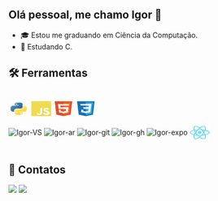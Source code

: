 ## Olá pessoal, me chamo Igor 👋

- 🎓 Estou me graduando em Ciência da Computação.
- 🌱 Estudando C.

## 🛠️ Ferramentas
<div style="display: inline_block"><br>
  <img align="center" alt="Rafa-Python" height="30" width="40" src="https://raw.githubusercontent.com/devicons/devicon/master/icons/python/python-original.svg">
  <img align="center" alt="Rafa-Js" height="30" width="40" src="https://raw.githubusercontent.com/devicons/devicon/master/icons/javascript/javascript-plain.svg">
  <img align="center" alt="Rafa-HTML" height="30" width="40" src="https://raw.githubusercontent.com/devicons/devicon/master/icons/html5/html5-original.svg">
  <img align="center" alt="Rafa-CSS" height="30" width="40" src="https://raw.githubusercontent.com/devicons/devicon/master/icons/css3/css3-original.svg">
  
</div>
<br>
<div>
  <img align='center' alt="Igor-VS" height='30' width='30' src ='https://img.icons8.com/?size=100&id=9OGIyU8hrxW5&format=png&color=000000'>
  <img align='center' alt="Igor-ar" height='30' width='30' src ='https://img.icons8.com/?size=100&id=13444&format=png&color=000000'>
  <img align='center' alt="Igor-git" height='30' width='30' src ='https://img.icons8.com/?size=100&id=20906&format=png&color=000000'>
  <img align='center' alt="Igor-gh" height='30' width='30' src ='https://img.icons8.com/?size=100&id=62856&format=png&color=000000'>
  <img align='center' alt="Igor-expo" height='30' width='30' src ='https://img.icons8.com/?size=100&id=7ImWFDcPfSlz&format=png&color=000000'>
  <img align="center" alt="Rafa-React" height="30" width="40" src="https://raw.githubusercontent.com/devicons/devicon/master/icons/react/react-original.svg">
</div>
<br>

## 📱 Contatos
<div> 
  <a href="https://www.instagram.com/igorcoutoo_/" target="_blank"><img src="https://img.shields.io/badge/-Instagram-%23E4405F?style=for-the-badge&logo=instagram&logoColor=white" target="_blank"></a>
  <a href="https://www.linkedin.com/in/igor-andrade-3520b1303/" target="_blank"><img src="https://img.shields.io/badge/-LinkedIn-%230077B5?style=for-the-badge&logo=linkedin&logoColor=white" target="_blank"></a> 
</div>
